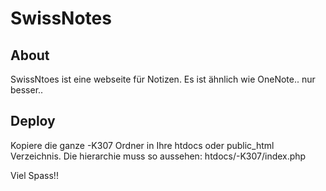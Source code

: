 SwissNotes
==============

About
--------------

SwissNtoes ist eine webseite für Notizen. Es ist ähnlich wie OneNote.. nur besser..

Deploy
--------------
Kopiere die ganze -K307 Ordner in Ihre htdocs oder public_html Verzeichnis. Die hierarchie muss so aussehen: htdocs/-K307/index.php

Viel Spass!!
